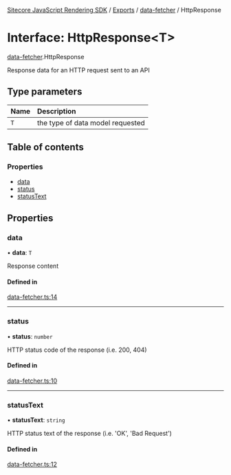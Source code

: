 [Sitecore JavaScript Rendering SDK](../README.md) / [Exports](../modules.md) / [data-fetcher](../modules/data_fetcher.md) / HttpResponse

# Interface: HttpResponse<T\>

[data-fetcher](../modules/data_fetcher.md).HttpResponse

Response data for an HTTP request sent to an API

## Type parameters

| Name | Description |
| :------ | :------ |
| `T` | the type of data model requested |

## Table of contents

### Properties

- [data](data_fetcher.HttpResponse.md#data)
- [status](data_fetcher.HttpResponse.md#status)
- [statusText](data_fetcher.HttpResponse.md#statustext)

## Properties

### data

• **data**: `T`

Response content

#### Defined in

[data-fetcher.ts:14](https://github.com/Sitecore/jss/blob/bd756fd2/packages/sitecore-jss/src/data-fetcher.ts#L14)

___

### status

• **status**: `number`

HTTP status code of the response (i.e. 200, 404)

#### Defined in

[data-fetcher.ts:10](https://github.com/Sitecore/jss/blob/bd756fd2/packages/sitecore-jss/src/data-fetcher.ts#L10)

___

### statusText

• **statusText**: `string`

HTTP status text of the response (i.e. 'OK', 'Bad Request')

#### Defined in

[data-fetcher.ts:12](https://github.com/Sitecore/jss/blob/bd756fd2/packages/sitecore-jss/src/data-fetcher.ts#L12)
